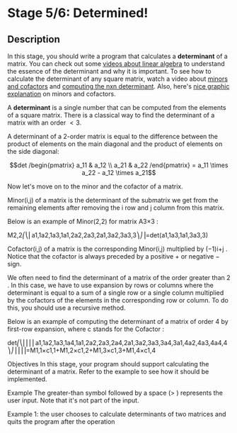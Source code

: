 # Stage 5/6: Determined!
## Description
In this stage, you should write a program that calculates a <b>determinant</b> of a matrix. You can check out some <a href="https://www.youtube.com/playlist?list=PLZHQObOWTQDPD3MizzM2xVFitgF8hE_ab">videos about linear algebra</a> to understand the essence of the determinant and why it is important. To see how to calculate the determinant of any square matrix, watch a video about <a href="https://www.youtube.com/watch?v=KMKd993vG9Q">minors and cofactors</a> and <a href="https://www.youtube.com/watch?v=H9BWRYJNIv4">computing the nxn determinant</a>. Also, here's <a href="https://www.mathsisfun.com/algebra/matrix-determinant.html">nice graphic explanation</a> on minors and cofactors.

A <b>determinant</b> is a single number that can be computed from the elements of a square matrix. There is a classical way to find the determinant of a matrix with an order $<3$.

A determinant of a 2-order matrix is equal to the difference between the product of elements on the main diagonal and the product of elements on the side diagonal:
```math
det
/begin{pmatrix}
a_11 & a_12 \\
a_21 & a_22
/end{pmatrix}
= a_11 \times a_22 - a_12 \times a_21
```
Now let's move on to the minor and the cofactor of a matrix.

Minor(i,j)
of a matrix is the determinant of the submatrix we get from the remaining elements after removing the i row and j column from this matrix.

Below is an example of Minor(2,2)
for matrix A3×3
:

M2,2⎛⎝⎜a1,1a2,1a3,1a1,2a2,2a3,2a1,3a2,3a3,3⎞⎠⎟=det(a1,1a3,1a1,3a3,3)

Cofactor(i,j)
of a matrix is the corresponding Minor(i,j)
multiplied by (−1)i+j
. Notice that the cofactor is always preceded by a positive +
or negative −
sign.

We often need to find the determinant of a matrix of the order greater than 2
. In this case, we have to use expansion by rows or columns where the determinant is equal to a sum of a single row or a single column multiplied by the cofactors of the elements in the corresponding row or column. To do this, you should use a recursive method.

Below is an example of computing the determinant of a matrix of order 4
by first-row expansion, where c
stands for the Cofactor
:

det⎛⎝⎜⎜⎜⎜a1,1a2,1a3,1a4,1a1,2a2,2a3,2a4,2a1,3a2,3a3,3a4,3a1,4a2,4a3,4a4,4⎞⎠⎟⎟⎟⎟=M1,1×c1,1+M1,2×c1,2+M1,3×c1,3+M1,4×c1,4

Objectives
In this stage, your program should support calculating the determinant of a matrix. Refer to the example to see how it should be implemented.

Example
The greater-than symbol followed by a space (> ) represents the user input. Note that it's not part of the input.

Example 1: the user chooses to calculate determinants of two matrices and quits the program after the operation